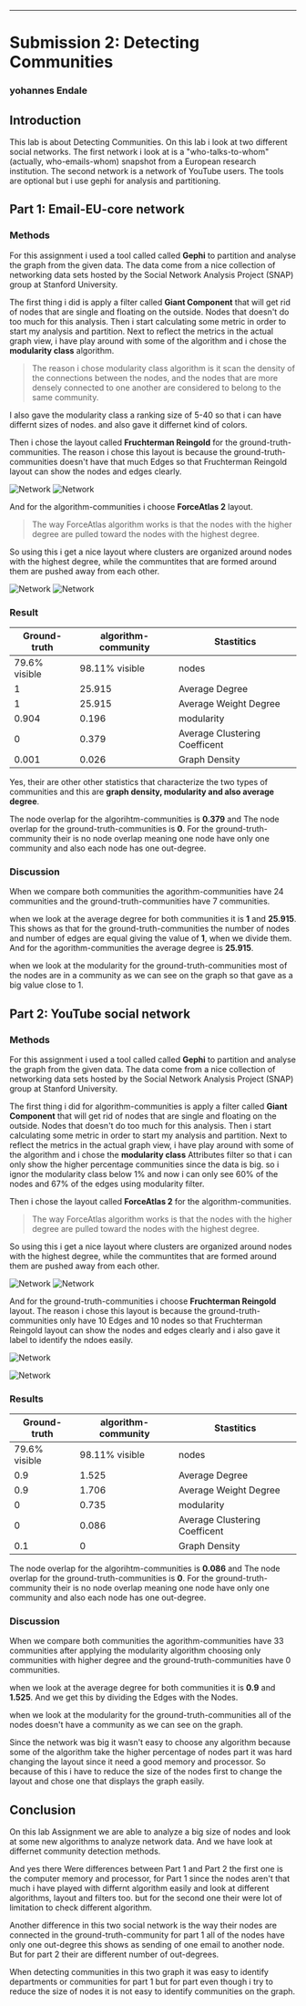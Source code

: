 ***********
# Submission 2: Detecting Communities

### **yohannes Endale**

## Introduction
This lab is about Detecting Communities. On this lab i look at two different social networks.  The first network i look at is a "who-talks-to-whom" (actually, who-emails-whom) snapshot from a European research institution. The second network is a network of YouTube users. The tools are optional but i use gephi for analysis and partitioning.

## Part 1: Email-EU-core network

### Methods

For this assignment i used a tool called called **Gephi** to partition and analyse the graph from the given data. The data come from a nice collection of networking data sets hosted by the Social Network Analysis Project (SNAP) group at Stanford University.

The first thing i did is apply a filter called **Giant Component** that will get rid of nodes that are single and floating on the outside. Nodes that  doesn't do too much for this analysis.
Then i start calculating some metric in order to start my analysis and partition. Next to reflect the metrics in the actual graph view, i have play around with some of the algorithm and i chose the **modularity class** algorithm. 
>The reason i chose modularity class algorithm is it scan the density of the connections between the nodes, and the nodes that are more densely connected to one another are considered to belong to the same community.

I also gave the modularity class a ranking size of 5-40 so that i can have differnt sizes of nodes. and also gave it differnet kind of colors.

Then i chose the layout called **Fruchterman Reingold** for the ground-truth-communities. The reason i chose this layout is because the ground-truth-communities doesn't have that much Edges so that Fruchterman Reingold layout can show the nodes and edges clearly. 

![Network](C:\myGit\project\socialnets18\assignments\gtc1.png)
![Network](https://github.com/dragonstw/socialnets18/blob/develop-yohannes0842/assignments/gtc1.png)

And for the algorithm-communities i choose **ForceAtlas 2** layout.
>The way ForceAtlas algorithm works is that the nodes with the higher degree are pulled toward the nodes with the highest degree.

So using this i get a nice layout where clusters are organized around nodes with the highest degree, while the communtites that are formed around them are pushed away from each other.

![Network](C:\myGit\project\socialnets18\assignments\al1.png)
![Network](https://github.com/dragonstw/socialnets18/blob/develop-yohannes0842/assignments/al1.png)


### Result

Ground-truth | algorithm-community | Stastitics
-------------| ------------------- | ----------
79.6% visible| 98.11% visible      | nodes
1            | 25.915              | Average Degree
1      		 | 25.915              | Average Weight Degree
0.904        | 0.196               | modularity
0 			 | 0.379               | Average Clustering Coefficent
0.001 		 | 0.026 			   | Graph Density


Yes, their are other other statistics that characterize the two types of communities and this are **graph density, modularity and also average degree**.

The node overlap for the algorihtm-communities is **0.379** and 
The node overlap for the ground-truth-communities is **0**. For the ground-truth-community their is no node overlap meaning one node have only one community and also each node has one out-degree.

### Discussion

When we compare both communities the agorithm-communities have 24 communities and the ground-truth-communities have 7 communities.

when we look at the average degree for both communities it is **1** and **25.915**. This shows as that for the ground-truth-communities the number of nodes and number of edges are equal giving the value of **1**, when we divide them. And for the agorithm-communities the average degree is **25.915**.

when we look at the modularity for the ground-truth-communities most of the nodes are in a community as we can see on the graph so that gave as a big value close to 1.

## Part 2: YouTube social network
### Methods

For this assignment i used a tool called called **Gephi** to partition and analyse the graph from the given data. The data come from a nice collection of networking data sets hosted by the Social Network Analysis Project (SNAP) group at Stanford University.


The first thing i did for algorithm-communities is apply a filter called **Giant Component** that will get rid of nodes that are single and floating on the outside. Nodes that  doesn't do too much for this analysis.
Then i start calculating some metric in order to start my analysis and partition. Next to reflect the metrics in the actual graph view, i have play around with some of the algorithm and i chose the **modularity class** Attributes filter so that i can only show the higher percentage communities since the data is big. so i ignor the modularity class below 1% and now i can only see 60% of the nodes and 67% of the edges using modularity filter.

Then i chose the layout called **ForceAtlas 2** for the algorithm-communities. 
>The way ForceAtlas algorithm works is that the nodes with the higher degree are pulled toward the nodes with the highest degree.

So using this i get a nice layout where clusters are organized around nodes with the highest degree, while the communtites that are formed around them are pushed away from each other.

![Network](C:\myGit\project\socialnets18\assignments\al2.png)
![Network](https://github.com/dragonstw/socialnets18/blob/develop-yohannes0842/assignments/al2.png)

And for the ground-truth-communities i choose **Fruchterman Reingold** layout. The reason i chose this layout is because the ground-truth-communities only have 10  Edges and 10 nodes so that Fruchterman Reingold layout can show the nodes and edges clearly and i also gave it label to identify the ndoes easily. 

![Network](C:\myGit\project\socialnets18\assignments\gtc2.png)

![Network](https://github.com/dragonstw/socialnets18/blob/develop-yohannes0842/assignments/gtc2.png)

### Results

Ground-truth | algorithm-community | Stastitics
-------------| ------------------- | ----------
79.6% visible| 98.11% visible      | nodes
0.9          | 1.525               | Average Degree
0.9    		 | 1.706               | Average Weight Degree
0            | 0.735               | modularity
0 			 | 0.086               | Average Clustering Coefficent
0.1 		 | 0    			   | Graph Density


The node overlap for the algorihtm-communities is **0.086** and 
The node overlap for the ground-truth-communities is **0**.  For the ground-truth-community their is no node overlap meaning one node have only one community and also each node has one out-degree.

### Discussion

When we compare both communities the agorithm-communities have 33 communities after applying the modularity algorithm choosing only communities with higher degree and the ground-truth-communities have 0 communities.

when we look at the average degree for both communities it is **0.9** and **1.525**. And we get this by dividing the Edges with the Nodes.

when we look at the modularity for the ground-truth-communities all of the nodes doesn't have a community as we can see on the graph. 

Since the network was big it wasn't easy to choose any algorithm because some of the algorithm take the higher percentage of nodes part it was hard changing the layout since it need a good memory and processor. So because of this i have to reduce the size of the nodes first to change the layout and chose one that displays the graph easily.

## Conclusion

On this lab Assignment we are able to analyze a big size of nodes and look at some new algorithms to analyze network data. And we have look at differnet community detection methods.

And yes there Were differences between Part 1 and Part 2 the first one is the computer memory and processor, for Part 1 since the nodes aren't that much i have played with differnt algorithm easily and look at different algorithms, layout and filters too. but for the second one their were lot of limitation to check different algorithm.

Another difference in this two social network is the way their nodes are connected in the ground-truth-community for part 1 all of the nodes have only one out-degree this shows as sending of one email to another node. But for part 2 their are different number of out-degrees.

When detecting communities in this two graph it was easy to identify departments or communities for part 1 but for part even though i try to reduce the size of nodes it is not easy to identify communities on the graph.

